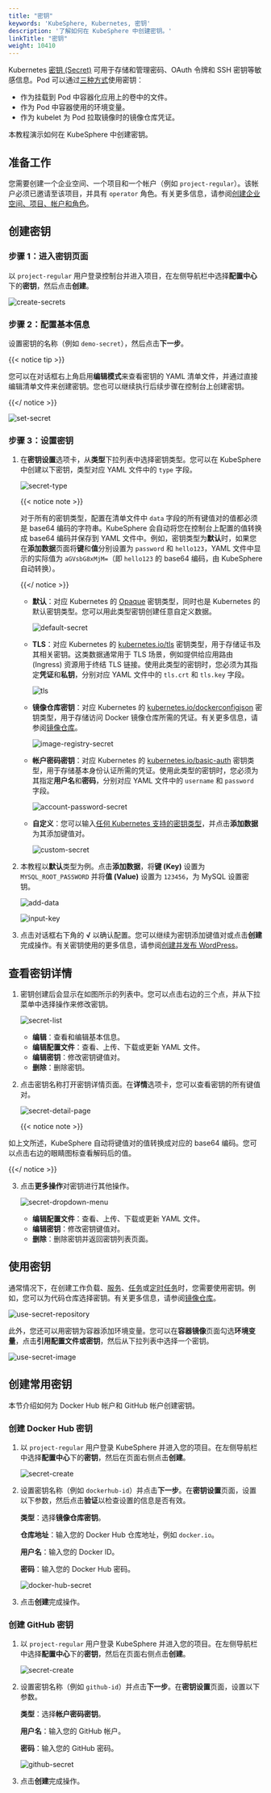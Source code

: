 ```yaml
---
title: "密钥"
keywords: 'KubeSphere, Kubernetes, 密钥'
description: '了解如何在 KubeSphere 中创建密钥。'
linkTitle: "密钥"
weight: 10410
---
```


Kubernetes [密钥 (Secret)](https://kubernetes.io/zh/docs/concepts/configuration/secret/) 可用于存储和管理密码、OAuth 令牌和 SSH 密钥等敏感信息。Pod 可以通过[三种方式](https://kubernetes.io/zh/docs/concepts/configuration/secret/#overview-of-secrets)使用密钥：

- 作为挂载到 Pod 中容器化应用上的卷中的文件。
- 作为 Pod 中容器使用的环境变量。
- 作为 kubelet 为 Pod 拉取镜像时的镜像仓库凭证。

本教程演示如何在 KubeSphere 中创建密钥。

## 准备工作

您需要创建一个企业空间、一个项目和一个帐户（例如 `project-regular`）。该帐户必须已邀请至该项目，并具有 `operator` 角色。有关更多信息，请参阅[创建企业空间、项目、帐户和角色](../../../quick-start/create-workspace-and-project/)。

## 创建密钥

### 步骤 1：进入密钥页面

以 `project-regular` 用户登录控制台并进入项目，在左侧导航栏中选择**配置中心**下的**密钥**，然后点击**创建**。

![create-secrets](/images/docs/zh-cn/project-user-guide/configurations/secrets/create-secrets.jpg)

### 步骤 2：配置基本信息

设置密钥的名称（例如 `demo-secret`），然后点击**下一步**。

{{< notice tip >}}

您可以在对话框右上角启用**编辑模式**来查看密钥的 YAML 清单文件，并通过直接编辑清单文件来创建密钥。您也可以继续执行后续步骤在控制台上创建密钥。

{{</ notice >}} 

![set-secret](/images/docs/zh-cn/project-user-guide/configurations/secrets/set-secret.jpg)

### 步骤 3：设置密钥

1. 在**密钥设置**选项卡，从**类型**下拉列表中选择密钥类型。您可以在 KubeSphere 中创建以下密钥，类型对应 YAML 文件中的 `type` 字段。

   ![secret-type](/images/docs/zh-cn/project-user-guide/configurations/secrets/secret-type.jpg)

   {{< notice note >}}

   对于所有的密钥类型，配置在清单文件中 `data` 字段的所有键值对的值都必须是 base64 编码的字符串。KubeSphere 会自动将您在控制台上配置的值转换成 base64 编码并保存到 YAML 文件中。例如，密钥类型为**默认**时，如果您在**添加数据**页面将**键**和**值**分别设置为 `password` 和 `hello123`，YAML 文件中显示的实际值为 `aGVsbG8xMjM=`（即 `hello123` 的 base64 编码，由 KubeSphere 自动转换）。

   {{</ notice >}} 

   - **默认**：对应 Kubernetes 的 [Opaque](https://kubernetes.io/zh/docs/concepts/configuration/secret/#opaque-secret) 密钥类型，同时也是 Kubernetes 的默认密钥类型。您可以用此类型密钥创建任意自定义数据。

     ![default-secret](/images/docs/zh-cn/project-user-guide/configurations/secrets/default-secret.jpg)

   - **TLS**：对应 Kubernetes 的 [kubernetes.io/tls](https://kubernetes.io/zh/docs/concepts/configuration/secret/#tls-secret) 密钥类型，用于存储证书及其相关密钥。这类数据通常用于 TLS 场景，例如提供给应用路由 (Ingress) 资源用于终结 TLS 链接。使用此类型的密钥时，您必须为其指定**凭证**和**私钥**，分别对应 YAML 文件中的 `tls.crt` 和 `tls.key` 字段。

     ![tls](/images/docs/zh-cn/project-user-guide/configurations/secrets/tls.jpg)

   - **镜像仓库密钥**：对应 Kubernetes 的 [kubernetes.io/dockerconfigjson](https://kubernetes.io/zh/docs/concepts/configuration/secret/#docker-config-secrets) 密钥类型，用于存储访问 Docker 镜像仓库所需的凭证。有关更多信息，请参阅[镜像仓库](../image-registry/)。

     ![image-registry-secret](/images/docs/zh-cn/project-user-guide/configurations/secrets/image-registry-secret.jpg)

   - **帐户密码密钥**：对应 Kubernetes 的 [kubernetes.io/basic-auth](https://kubernetes.io/zh/docs/concepts/configuration/secret/#basic-authentication-secret) 密钥类型，用于存储基本身份认证所需的凭证。使用此类型的密钥时，您必须为其指定**用户名**和**密码**，分别对应 YAML 文件中的 `username` 和 `password` 字段。

     ![account-password-secret](/images/docs/zh-cn/project-user-guide/configurations/secrets/account-password-secret.jpg)

   - **自定义**：您可以输入[任何 Kubernetes 支持的密钥类型](https://kubernetes.io/zh/docs/concepts/configuration/secret/#secret-types)，并点击**添加数据**为其添加键值对。

     ![custom-secret](/images/docs/zh-cn/project-user-guide/configurations/secrets/custom-secret.jpg)

2. 本教程以**默认**类型为例。点击**添加数据**，将**键 (Key)** 设置为 `MYSQL_ROOT_PASSWORD` 并将**值 (Value)** 设置为 `123456`，为 MySQL 设置密钥。 

   ![add-data](/images/docs/zh-cn/project-user-guide/configurations/secrets/add-data.jpg)

   ![input-key](/images/docs/zh-cn/project-user-guide/configurations/secrets/input-key.jpg)

3.  点击对话框右下角的 **√** 以确认配置。您可以继续为密钥添加键值对或点击**创建**完成操作。有关密钥使用的更多信息，请参阅[创建并发布 WordPress](../../../quick-start/wordpress-deployment/#任务-3创建应用程序)。

## 查看密钥详情

1. 密钥创建后会显示在如图所示的列表中。您可以点击右边的三个点，并从下拉菜单中选择操作来修改密钥。

    ![secret-list](/images/docs/zh-cn/project-user-guide/configurations/secrets/secret-list.jpg)

    - **编辑**：查看和编辑基本信息。
    - **编辑配置文件**：查看、上传、下载或更新 YAML 文件。
    - **编辑密钥**：修改密钥键值对。
    - **删除**：删除密钥。

2. 点击密钥名称打开密钥详情页面。在**详情**选项卡，您可以查看密钥的所有键值对。

    ![secret-detail-page](/images/docs/zh-cn/project-user-guide/configurations/secrets/secret-detail-page.jpg)

    {{< notice note >}}

如上文所述，KubeSphere 自动将键值对的值转换成对应的 base64 编码。您可以点击右边的眼睛图标查看解码后的值。

{{</ notice >}} 

3. 点击**更多操作**对密钥进行其他操作。

    ![secret-dropdown-menu](/images/docs/zh-cn/project-user-guide/configurations/secrets/secret-dropdown-menu.jpg)

    - **编辑配置文件**：查看、上传、下载或更新 YAML 文件。
    - **编辑密钥**：修改密钥键值对。
    - **删除**：删除密钥并返回密钥列表页面。


## 使用密钥

通常情况下，在创建工作负载、[服务](../../../project-user-guide/application-workloads/services/)、[任务](../../../project-user-guide/application-workloads/jobs/)或[定时任务](../../../project-user-guide/application-workloads/cronjobs/)时，您需要使用密钥。例如，您可以为代码仓库选择密钥。有关更多信息，请参阅[镜像仓库](../image-registry/)。

![use-secret-repository](/images/docs/zh-cn/project-user-guide/configurations/secrets/use-secret-repository.jpg)

此外，您还可以用密钥为容器添加环境变量。您可以在**容器镜像**页面勾选**环境变量**，点击**引用配置文件或密钥**，然后从下拉列表中选择一个密钥。

![use-secret-image](/images/docs/zh-cn/project-user-guide/configurations/secrets/use-secret-image.jpg)

## 创建常用密钥

本节介绍如何为 Docker Hub 帐户和 GitHub 帐户创建密钥。

### 创建 Docker Hub 密钥

1. 以 `project-regular` 用户登录 KubeSphere 并进入您的项目。在左侧导航栏中选择**配置中心**下的**密钥**，然后在页面右侧点击**创建**。

   ![secret-create](/images/docs/zh-cn/project-user-guide/configurations/secrets/secret-create.jpg)

2. 设置密钥名称（例如 `dockerhub-id`）并点击**下一步**。在**密钥设置**页面，设置以下参数，然后点击**验证**以检查设置的信息是否有效。

   **类型**：选择**镜像仓库密钥**。

   **仓库地址**：输入您的 Docker Hub 仓库地址，例如 `docker.io`。

   **用户名**：输入您的 Docker ID。

   **密码**：输入您的 Docker Hub 密码。

   ![docker-hub-secret](/images/docs/zh-cn/project-user-guide/configurations/secrets/docker-hub-secret.jpg)

3. 点击**创建**完成操作。

### 创建 GitHub 密钥

1. 以 `project-regular` 用户登录 KubeSphere 并进入您的项目。在左侧导航栏中选择**配置中心**下的**密钥**，然后在页面右侧点击**创建**。

   ![secret-create](/images/docs/zh-cn/project-user-guide/configurations/secrets/secret-create.jpg)

2. 设置密钥名称（例如 `github-id`）并点击**下一步**。在**密钥设置**页面，设置以下参数。

   **类型**：选择**帐户密码密钥**。

   **用户名**：输入您的 GitHub 帐户。

   **密码**：输入您的 GitHub 密码。

   ![github-secret](/images/docs/zh-cn/project-user-guide/configurations/secrets/github-secret.jpg)

3. 点击**创建**完成操作。